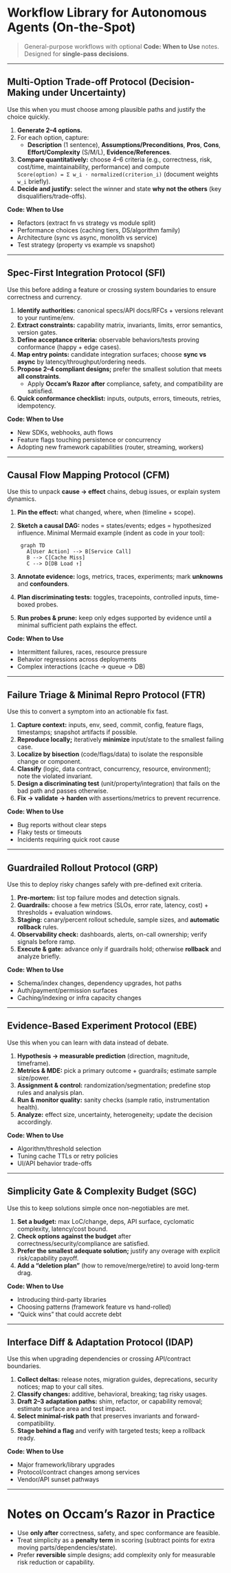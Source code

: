 # Workflow Library for Autonomous Agents (On-the-Spot)

> General-purpose workflows with optional **Code: When to Use** notes. Designed for **single-pass decisions**.

---

## Multi-Option Trade-off Protocol (Decision-Making under Uncertainty)
Use this when you must choose among plausible paths and justify the choice quickly.

1. **Generate 2–4 options.**
2. For each option, capture:
   - **Description** (1 sentence), **Assumptions/Preconditions**, **Pros**, **Cons**, **Effort/Complexity** (S/M/L), **Evidence/References**.
3. **Compare quantitatively:** choose 4–6 criteria (e.g., correctness, risk, cost/time, maintainability, performance) and compute  
   `Score(option) = Σ w_i · normalized(criterion_i)` (document weights `w_i` briefly).
4. **Decide and justify:** select the winner and state **why not the others** (key disqualifiers/trade-offs).

**Code: When to Use**
- Refactors (extract fn vs strategy vs module split)
- Performance choices (caching tiers, DS/algorithm family)
- Architecture (sync vs async, monolith vs service)
- Test strategy (property vs example vs snapshot)

---

## Spec-First Integration Protocol (SFI)
Use this before adding a feature or crossing system boundaries to ensure correctness and currency.

1. **Identify authorities:** canonical specs/API docs/RFCs + versions relevant to your runtime/env.
2. **Extract constraints:** capability matrix, invariants, limits, error semantics, version gates.
3. **Define acceptance criteria:** observable behaviors/tests proving conformance (happy + edge cases).
4. **Map entry points:** candidate integration surfaces; choose **sync vs async** by latency/throughput/ordering needs.
5. **Propose 2–4 compliant designs;** prefer the smallest solution that meets **all constraints**.
   - Apply **Occam’s Razor** **after** compliance, safety, and compatibility are satisfied.
6. **Quick conformance checklist:** inputs, outputs, errors, timeouts, retries, idempotency.

**Code: When to Use**
- New SDKs, webhooks, auth flows
- Feature flags touching persistence or concurrency
- Adopting new framework capabilities (router, streaming, workers)

---

## Causal Flow Mapping Protocol (CFM)
Use this to unpack **cause → effect** chains, debug issues, or explain system dynamics.

1. **Pin the effect:** what changed, where, when (timeline + scope).
2. **Sketch a causal DAG:** nodes = states/events; edges = hypothesized influence. Minimal Mermaid example (indent as code in your tool):
    
        graph TD
          A[User Action] --> B[Service Call]
          B --> C[Cache Miss]
          C --> D[DB Load ↑]
    
3. **Annotate evidence:** logs, metrics, traces, experiments; mark **unknowns** and **confounders**.
4. **Plan discriminating tests:** toggles, tracepoints, controlled inputs, time-boxed probes.
5. **Run probes & prune:** keep only edges supported by evidence until a minimal sufficient path explains the effect.

**Code: When to Use**
- Intermittent failures, races, resource pressure
- Behavior regressions across deployments
- Complex interactions (cache → queue → DB)

---

## Failure Triage & Minimal Repro Protocol (FTR)
Use this to convert a symptom into an actionable fix fast.

1. **Capture context:** inputs, env, seed, commit, config, feature flags, timestamps; snapshot artifacts if possible.
2. **Reproduce locally;** iteratively **minimize** input/state to the smallest failing case.
3. **Localize by bisection** (code/flags/data) to isolate the responsible change or component.
4. **Classify** (logic, data contract, concurrency, resource, environment); note the violated invariant.
5. **Design a discriminating test** (unit/property/integration) that fails on the bad path and passes otherwise.
6. **Fix → validate → harden** with assertions/metrics to prevent recurrence.

**Code: When to Use**
- Bug reports without clear steps
- Flaky tests or timeouts
- Incidents requiring quick root cause

---

## Guardrailed Rollout Protocol (GRP)
Use this to deploy risky changes safely with pre-defined exit criteria.

1. **Pre-mortem:** list top failure modes and detection signals.
2. **Guardrails:** choose a few metrics (SLOs, error rate, latency, cost) + thresholds + evaluation windows.
3. **Staging:** canary/percent rollout schedule, sample sizes, and **automatic rollback** rules.
4. **Observability check:** dashboards, alerts, on-call ownership; verify signals before ramp.
5. **Execute & gate:** advance only if guardrails hold; otherwise **rollback** and analyze briefly.

**Code: When to Use**
- Schema/index changes, dependency upgrades, hot paths
- Auth/payment/permission surfaces
- Caching/indexing or infra capacity changes

---

## Evidence-Based Experiment Protocol (EBE)
Use this when you can learn with data instead of debate.

1. **Hypothesis → measurable prediction** (direction, magnitude, timeframe).
2. **Metrics & MDE:** pick a primary outcome + guardrails; estimate sample size/power.
3. **Assignment & control:** randomization/segmentation; predefine stop rules and analysis plan.
4. **Run & monitor quality:** sanity checks (sample ratio, instrumentation health).
5. **Analyze:** effect size, uncertainty, heterogeneity; update the decision accordingly.

**Code: When to Use**
- Algorithm/threshold selection
- Tuning cache TTLs or retry policies
- UI/API behavior trade-offs

---

## Simplicity Gate & Complexity Budget (SGC)
Use this to keep solutions simple once non-negotiables are met.

1. **Set a budget:** max LoC/change, deps, API surface, cyclomatic complexity, latency/cost bound.
2. **Check options against the budget** after correctness/security/compliance are satisfied.
3. **Prefer the smallest adequate solution;** justify any overage with explicit risk/capability payoff.
4. **Add a “deletion plan”** (how to remove/merge/retire) to avoid long-term drag.

**Code: When to Use**
- Introducing third-party libraries
- Choosing patterns (framework feature vs hand-rolled)
- “Quick wins” that could accrete debt

---

## Interface Diff & Adaptation Protocol (IDAP)
Use this when upgrading dependencies or crossing API/contract boundaries.

1. **Collect deltas:** release notes, migration guides, deprecations, security notices; map to your call sites.
2. **Classify changes:** additive, behavioral, breaking; tag risky usages.
3. **Draft 2–3 adaptation paths:** shim, refactor, or capability removal; estimate surface area and test impact.
4. **Select minimal-risk path** that preserves invariants and forward-compatibility.
5. **Stage behind a flag** and verify with targeted tests; keep a rollback ready.

**Code: When to Use**
- Major framework/library upgrades
- Protocol/contract changes among services
- Vendor/API sunset pathways

---

# Notes on Occam’s Razor in Practice
- Use **only after** correctness, safety, and spec conformance are feasible.  
- Treat simplicity as a **penalty term** in scoring (subtract points for extra moving parts/dependencies/state).  
- Prefer **reversible** simple designs; add complexity only for measurable risk reduction or capability.

